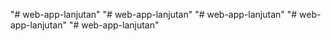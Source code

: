 "# web-app-lanjutan" 
"# web-app-lanjutan" 
"# web-app-lanjutan" 
"# web-app-lanjutan" 
"# web-app-lanjutan" 
